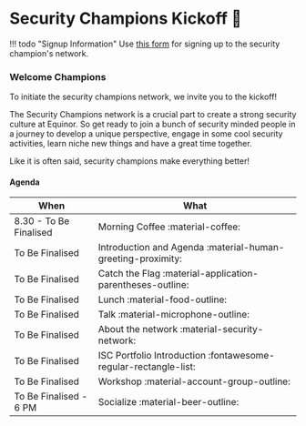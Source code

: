 # Security Champions Kickoff 🚀

!!! todo "Signup Information"
    Use [this form](https://forms.office.com/r/3C2vwEh2i0) for signing up to the security champion's network.

### Welcome Champions

To initiate the security champions network, we invite you to the kickoff! 

The Security Champions network is a crucial part to create a strong security culture at Equinor. So get ready to join a bunch of security minded people in a journey to develop a unique perspective, engage in some cool security activities, learn niche new things and have a great time together.

Like it is often said, security champions make everything better!

#### Agenda

| **When** | **What** | 
|---|---|
| 8.30 - To Be Finalised | Morning Coffee :material-coffee: | 
| To Be Finalised | Introduction and Agenda :material-human-greeting-proximity: | 
| To Be Finalised | Catch the Flag :material-application-parentheses-outline: | 
| To Be Finalised | Lunch :material-food-outline: | 
| To Be Finalised | Talk :material-microphone-outline: | 
| To Be Finalised | About the network :material-security-network: | 
| To Be Finalised | ISC Portfolio Introduction :fontawesome-regular-rectangle-list: | 
| To Be Finalised | Workshop :material-account-group-outline: | 
| To Be Finalised - 6 PM| Socialize :material-beer-outline: | 

